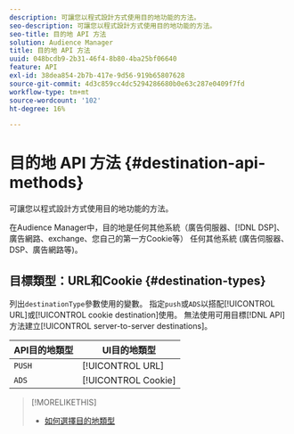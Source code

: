 ```yaml
---
description: 可讓您以程式設計方式使用目的地功能的方法。
seo-description: 可讓您以程式設計方式使用目的地功能的方法。
seo-title: 目的地 API 方法
solution: Audience Manager
title: 目的地 API 方法
uuid: 048bcdb9-2b31-46f4-8b80-4ba25bf06640
feature: API
exl-id: 38dea854-2b7b-417e-9d56-919b65807628
source-git-commit: 4d3c859cc4dc5294286680b0e63c287e0409f7fd
workflow-type: tm+mt
source-wordcount: '102'
ht-degree: 16%

---
```


# 目的地 API 方法 {#destination-api-methods}

可讓您以程式設計方式使用目的地功能的方法。

<!-- c_destinations_api.xml -->

在Audience Manager中，目的地是任何其他系統（廣告伺服器、[!DNL DSP]、廣告網路、exchange、您自己的第一方Cookie等） 任何其他系統 (廣告伺服器、DSP、廣告網路等)。

## 目標類型：URL和Cookie {#destination-types}

列出`destinationType`參數使用的變數。 指定`push`或`ADS`以搭配[!UICONTROL URL]或[!UICONTROL cookie destination]使用。 無法使用可用目標[!DNL API]方法建立[!UICONTROL server-to-server destinations]。

<!-- r_destination_types.xml -->

| API目的地類型 | UI目的地類型 |
|---|---|
| `PUSH` | [!UICONTROL URL] |
| `ADS` | [!UICONTROL Cookie] |

>[!MORELIKETHIS]
>
>* [如何選擇目的地類型](../../../features/destinations/destinations.md)

